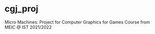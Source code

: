 # cgj_proj
Micro Machines: Project for Computer Graphics for Games Course from MEIC @ IST 2021/2022 
